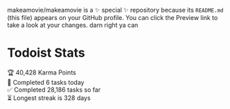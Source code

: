 makeamovie/makeamovie is a ✨ special ✨ repository because its `README.md` (this file) appears on your GitHub profile.
You can click the Preview link to take a look at your changes. darn right ya can

# Todoist Stats

<!-- TODO-IST:START -->
🏆  40,428 Karma Points           
🌸  Completed 6 tasks today           
✅  Completed 28,186 tasks so far           
⏳  Longest streak is 328 days
<!-- TODO-IST:END -->